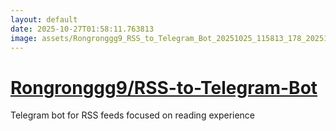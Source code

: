 ```yaml
---
layout: default
date: 2025-10-27T01:58:11.763813
image: assets/Rongronggg9_RSS_to_Telegram_Bot_20251025_115813_178_20251025_224405_d60356--20251026T004501872--cropped.png
---
```


# [Rongronggg9/RSS-to-Telegram-Bot](https://github.com/Rongronggg9/RSS-to-Telegram-Bot/)

Telegram bot for RSS feeds focused on reading experience
